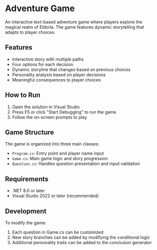 # Adventure Game

An interactive text-based adventure game where players explore the magical realm of Eldoria. The game features dynamic storytelling that adapts to player choices.

## Features

- Interactive story with multiple paths
- Four options for each decision
- Dynamic storyline that changes based on previous choices
- Personality analysis based on player decisions
- Meaningful consequences to player choices

## How to Run

1. Open the solution in Visual Studio
2. Press F5 or click "Start Debugging" to run the game
3. Follow the on-screen prompts to play

## Game Structure

The game is organized into three main classes:
- `Program.cs`: Entry point and player name input
- `Game.cs`: Main game logic and story progression
- `Question.cs`: Handles question presentation and input validation

## Requirements

- .NET 8.0 or later
- Visual Studio 2022 or later (recommended)

## Development

To modify the game:
1. Each question in Game.cs can be customized
2. New story branches can be added by modifying the conditional logic
3. Additional personality traits can be added to the conclusion generator

